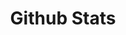---
layout: projects
data_category: django
img_path: ../images/githubstats.png
title: Github Stats
github_link: https://github.com/rawho/githubstats
---